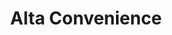 ---
title: "Alta Convenience"
url: /denver/alta-convenience-west-mississippi-avenue/
shop: Lebensmittel
---